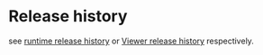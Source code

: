 # Release history

see [runtime release history](runtime/release.md)
or [Viewer release history](viewer/release.md) respectively.